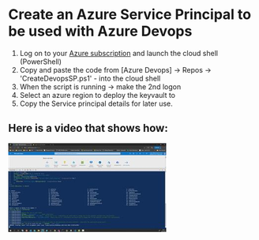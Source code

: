 # Create an Azure Service Principal to be used with Azure Devops  

1. Log on to your [Azure subscription](https://portal.azure.com) and launch the cloud shell (PowerShell)
2. Copy and paste the code from [Azure Devops] -> Repos -> 'CreateDevopsSP.ps1' - into the cloud shell
3. When the script is running -> make the 2nd logon
4. Select an azure region to deploy the keyvault to
5. Copy the Service principal details for later use.

## Here is a video that shows how:  
[![Create an Azure Service Principal to be used with Azure Devops](./createsp.jpg)](https://youtu.be/qDgReIuQQdo)
